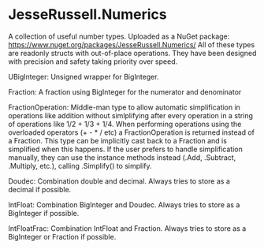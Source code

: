 # JesseRussell.Numerics
A collection of useful number types. Uploaded as a NuGet package: https://www.nuget.org/packages/JesseRussell.Numerics/
All of these types are readonly structs with out-of-place operations. They have been designed with precision and safety taking priority over speed.

UBigInteger:
  Unsigned wrapper for BigInteger.

Fraction:
  A fraction using BigInteger for the numerator and denominator
  
  FractionOperation:
    Middle-man type to allow automatic simplification in operations like addition without simlplifying after every operation in a string of operations like 1/2 + 1/3 + 1/4. When performing operations using the overloaded operators (+ - * / etc) a FractionOperation is returned instead of a Fraction. This type can be implicitly cast back to a Fraction and is simplified when this happens. If the user prefers to handle simplification manually, they can use the instance methods instead (.Add, .Subtract, .Multiply, etc.), calling .Simplify() to simplify.

Doudec:
  Combination double and decimal. Always tries to store as a decimal if possible.

IntFloat:
  Combination BigInteger and Doudec. Always tries to store as a BigInteger if possible.

IntFloatFrac:
  Combination IntFloat and Fraction. Always tries to store as a BigInteger or Fraction if possible.
  
